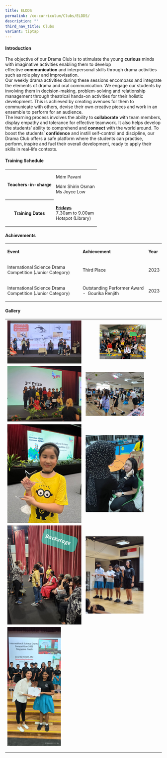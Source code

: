 ```yaml
---
title: ELDDS
permalink: /co-curriculum/Clubs/ELDDS/
description: ""
third_nav_title: Clubs
variant: tiptap
---
```

<h4>Introduction</h4>
<p>The objective of our Drama Club is to stimulate the young&nbsp;<strong>curious</strong>&nbsp;minds
with imaginative activities enabling them to develop effective&nbsp;<strong>communication</strong>&nbsp;and
interpersonal skills through drama activities such as role play and improvisation.
<br>Our weekly drama activities during these sessions encompass and integrate
the elements of drama and oral communication. We engage our students by
involving them in decision-making, problem-solving and relationship management
through theatrical hands-on activities for their holistic development.
This is achieved by creating avenues for them to communicate with others,
devise their own creative pieces and work in an ensemble to perform for
an audience.
<br>The learning process involves the ability to&nbsp;<strong>collaborate</strong>&nbsp;with
team members, display empathy and tolerance for effective teamwork. It
also helps develop the students’ ability to comprehend and&nbsp;<strong>connect</strong>&nbsp;with
the world around. To boost the students’&nbsp;<strong>confidence</strong>&nbsp;and
instill self-control and discipline, our Drama Club offers a safe platform
where the students can practise, perform, inspire and fuel their overall
development, ready to apply their skills in real-life contexts.</p>
<h4>Training Schedule</h4>
<table>
<tbody>
<tr>
<th rowspan="1" colspan="1">
<p>Teachers-in-charge</p>
</th>
<td rowspan="1" colspan="1">
<p>Mdm Pavani</p>
<p>Mdm Shirin Osman
<br>Ms Joyce Low</p>
</td>
</tr>
<tr>
<th rowspan="1" colspan="1">
<p>Training Dates</p>
</th>
<td rowspan="1" colspan="1">
<p><strong><u>Fridays</u></strong> 
<br>7.30am to 9.00am
<br>Hotspot (Library)
<br>
</p>
</td>
</tr>
</tbody>
</table>
<h4>Achievements</h4>
<table>
<tbody>
<tr>
<td rowspan="1" colspan="1">
<p><strong>Event</strong>
</p>
</td>
<td rowspan="1" colspan="1">
<p><strong>Achievement</strong>
</p>
</td>
<td rowspan="1" colspan="1">
<p><strong>Year</strong>
</p>
</td>
</tr>
<tr>
<td rowspan="1" colspan="1">
<p>International Science Drama Competition (Junior Category)</p>
</td>
<td rowspan="1" colspan="1">
<p>Third Place</p>
</td>
<td rowspan="1" colspan="1">
<p>2023</p>
</td>
</tr>
<tr>
<td rowspan="1" colspan="1">
<p>International Science Drama Competition (Junior Category)</p>
</td>
<td rowspan="1" colspan="1">
<p>Outstanding Performer Award - &nbsp;Gourika Renjith</p>
</td>
<td rowspan="1" colspan="1">
<p>2023</p>
</td>
</tr>
</tbody>
</table>
<h4>Gallery</h4>
<table>
<tbody>
<tr>
<th rowspan="1" colspan="1">
<div class="isomer-image-wrapper">
<img style="width: 100%;" height="auto" width="100%" alt="" src="/images/CCA/ELDDS/WhatsApp_Image_2024_02_02_at_12_59_46.jpeg">
</div>
</th>
<th rowspan="1" colspan="1">
<div class="isomer-image-wrapper">
<img style="width: 62%;" height="auto" width="100%" alt="" src="/images/CCA/ELDDS/WhatsApp_Image_2024_02_02_at_12_59_47.jpeg">
</div>
</th>
</tr>
<tr>
<td rowspan="1" colspan="1">
<div class="isomer-image-wrapper">
<img style="width: 100%" height="auto" width="100%" alt="" src="/images/CCA/ELDDS/WhatsApp_Image_2024_02_02_at_13_00_23.jpeg">
</div>
</td>
<td rowspan="1" colspan="1">
<div class="isomer-image-wrapper">
<img style="width: 79%;" height="auto" width="100%" alt="" src="/images/CCA/ELDDS/WhatsApp_Image_2024_02_02_at_13_04_42.jpeg">
</div>
</td>
</tr>
<tr>
<td rowspan="1" colspan="1">
<div class="isomer-image-wrapper">
<img style="width: 100%" height="auto" width="100%" alt="" src="/images/CCA/ELDDS/WhatsApp_Image_2024_02_02_at_13_03_01.jpeg">
</div>
</td>
<td rowspan="1" colspan="1">
<div class="isomer-image-wrapper">
<img style="width: 78%;" height="auto" width="100%" alt="" src="/images/CCA/ELDDS/WhatsApp_Image_2024_02_02_at_13_03_41.jpeg">
</div>
</td>
</tr>
<tr>
<td rowspan="1" colspan="1">
<div class="isomer-image-wrapper">
<img style="width: 100%" height="auto" width="100%" alt="" src="/images/CCA/ELDDS/WhatsApp_Image_2024_02_02_at_12_59_47__1_.jpeg">
</div>
</td>
<td rowspan="1" colspan="1">
<div class="isomer-image-wrapper">
<img style="width: 78%;" height="auto" width="100%" alt="" src="/images/CCA/ELDDS/WhatsApp_Image_2024_02_02_at_13_05_28.jpeg">
</div>
</td>
</tr>
<tr>
<td rowspan="1" colspan="2">
<div class="isomer-image-wrapper">
<img style="width: 35%;" height="auto" width="100%" alt="" src="/images/CCA/ELDDS/WhatsApp_Image_2024_02_02_at_13_01_09.jpeg">
</div>
<p></p>
</td>
</tr>
</tbody>
</table>
<p></p>